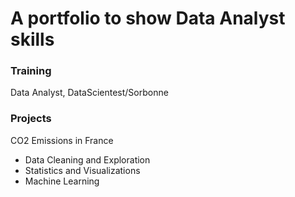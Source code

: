 # A portfolio to show Data Analyst skills

### Training
Data Analyst, DataScientest/Sorbonne

### Projects
CO2 Emissions in France
- Data Cleaning and Exploration
- Statistics and Visualizations
- Machine Learning 

